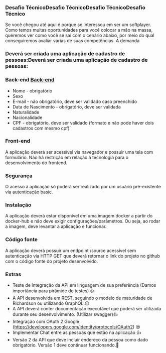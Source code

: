 ### Desafio TécnicoDesafio TécnicoDesafio TécnicoDesafio Técnico
Se você chegou até aqui é porque se interessou em ser um softplayer. Como temos muitas oportunidades para você colocar a mão na massa, queremos ver como você se sai com o cenário abaixo, por meio do qual conseguiremos avaliar várias de suas competências.
A demanda

### Deverá ser criada uma aplicação de cadastro de pessoas:Deverá ser criada uma aplicação de cadastro de pessoas:

### Back-end [Back-end](https://github.com/h4liss0n/softplan-dev/blob/main/readme.backend.md "Back-end")
- 	Nome - obrigatório
- 	Sexo
- 	E-mail - não obrigatório, deve ser validado caso preenchido
- 	Data de Nascimento - obrigatório, deve ser validada
- 	Naturalidade
- 	Nacionalidade
- 	CPF - obrigatório, deve ser validado (formato e não pode haver dois cadastros com mesmo cpf)`

### Front-end
A aplicação deverá ser acessível via navegador e possuir uma tela com formulário. Não há restrição em relação à tecnologia para o desenvolvimento do frontend.

### Segurança
O acesso à aplicação só poderá ser realizado por um usuário pré-existente via autenticação basic.

### Instalação
A aplicação deverá estar disponível em uma imagem docker a partir do docker-hub e não deve exigir configurações/parâmetros. Ou seja, ao rodar a imagem, deve levantar a aplicação e funcionar.

### Código fonte
A aplicação deverá possuir um endpoint /source acessível sem autenticação via HTTP GET que deverá retornar o link do projeto no github com o código fonte do projeto desenvolvido.

### Extras
-	Teste de integração da API em linguagem de sua preferência (Damos importância para pirâmide de testes) 👍
-	A API desenvolvida em REST, seguindo o modelo de maturidade de Richardson ou utilizando GraphQL.😒
-	A API deverá conter documentação executável que poderá ser utilizada durante seu desenvolvimento. (Utilizar swagger)👍
-	Integração com OAuth 2 Google (https://developers.google.com/identity/protocols/OAuth2) 😒
-	Implementar Chat entre as pessoas que estão na aplicação 👍
-	Versão 2 da API que deve incluir endereço da pessoa como dado obrigatório. Versão 1 deve continuar funcionando.🤣

